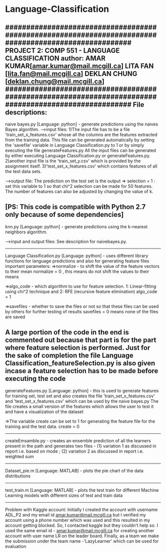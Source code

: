 # Language-Classification
######################################################################################################
						PROJECT 2: COMP 551 - LANGUAGE CLASSIFICATION
						author: AMAR KUMAR[amar.kumar@mail.mcgill.ca]
								LITA FAN [lita.fan@mail.mcgill.ca]
								DEKLAN CHUNG [deklan.chung@mail.mcgill.ca]
######################################################################################################
File descriptions:
---------------------------------------------

naive bayes.py [Language: python] - generate predictions using the naives Bayes algorithm. 
-->input files: 
1)The input file has to be a file 'train_set_x_features.csv' whose all the columns are the features extracted from the training data. This file can be generated automatically by setting the 'savefile' variable in Language Classification.py to 1 or by simply executing the file generateFeatures.py
All the input files can be generated by either executing Language Classification.py or generateFeatures.py.
2)another input file is the 'train_set_y.csv' which is provided by the assignment itself.
3)'test_set_x_features.csv' which contains features of all the test data sets.

-->output file: The prediction on the test set is the output
=> selection = 1 : set this variable to 1 so that chi^2 selection can be made for 50 features. The number of features can also be adjusted by changing the value of k. 

[PS: This code is compatible with Python 2.7 only because of some dependencies]
---------------------------------------------

knn.py [Language: python] - generate predictions using the k-nearest neighbors algorithm.

-->input and output files:
See description for naivebayes.py.

---------------------------------------------

Language Classification.py [Language: python] - uses different library functions for language predictions and also for generating feature files
important parameters:
=>normalize - to shift the value of the feature vectors to their mean
normalize = 0 , this means do not shift the values to their means

=>algo_code -  which algorithm to use for feature selection. 1: Linear-fitting using chi^2 technique and 2: RFE (recursive feature elimination)
algo_code = 1

=>savefiles - whether to save the files or not so that these files can be used by others for further testing of results
savefiles = 0 means none of the files are saved

A large portion of the code in the end is commented out because that part is for the part where feature selection is performed. Just for the sake of completion the file Language Classification_featureSelection.py is also given 
incase a feature selection has to be made before executing the code
---------------------------------------------

generateFeatures.py [Language: python] - this is used to generate features for training set, test set and also creates the file 'train_set_x_features.csv' and 'test_set_x_features.csv' which can be used by the naive bayes.py
The file creates a small version of the features which allows the user to test it and have a visualization of the dataset

=>The variable create can be set to 1 for generating the feature file for the training and the test data.
create = 0

---------------------------------------------

createEmsamble.py - creates an ensemble prediction of all the learners present in the path and generates two files  - (1) variation 1 as discussed in report i.e. based on mode ; (2) variation 2 as discussed in report i.e.
weighted sum

---------------------------------------------


Dataset_pie.m [Language: MATLAB] - plots the pie chart of the data distributions

---------------------------------------------

test_train.m [Language: MATLAB] - plots the test train for different Machine Learning models with different sizes of test and train data

---------------------------------------------

Problem with Kaggle account:
Initially I created the account with username ADL_P2 and my email id amar.kumar@mail.mcgill.ca but I verified my account using a phone number which was used and this resulted in my account getting blocked. So, I contacted kaggle 
but they couldn't help so. I used the same email id - amar.kumar@mail.mcgill.ca for creating another account with user name LR on the leader board. Finally, as a team we make the submission under the team name -'LazyLearner'
which can be used for evaluation 
